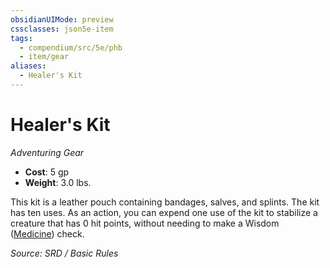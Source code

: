 ```yaml
---
obsidianUIMode: preview
cssclasses: json5e-item
tags:
  - compendium/src/5e/phb
  - item/gear
aliases:
  - Healer's Kit
---
```

# Healer's Kit
*Adventuring Gear*  

- **Cost**: 5 gp
- **Weight**: 3.0 lbs.

This kit is a leather pouch containing bandages, salves, and splints. The kit has ten uses. As an action, you can expend one use of the kit to stabilize a creature that has 0 hit points, without needing to make a Wisdom ([Medicine](rules/skills.md#Medicine)) check.

*Source: SRD / Basic Rules*
